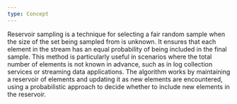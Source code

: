 ```yaml
---
type: Concept
---
```


Reservoir sampling is a technique for selecting a fair random sample when the size of the set being sampled from is unknown. It ensures that each element in the stream has an equal probability of being included in the final sample. This method is particularly useful in scenarios where the total number of elements is not known in advance, such as in log collection services or streaming data applications. The algorithm works by maintaining a reservoir of elements and updating it as new elements are encountered, using a probabilistic approach to decide whether to include new elements in the reservoir.
